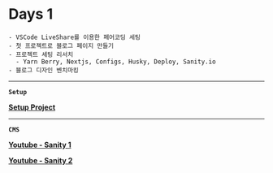 # Days 1

    - VSCode LiveShare를 이용한 페어코딩 세팅
    - 첫 프로젝트로 블로그 페이지 만들기
    - 프로젝트 세팅 리서치
      - Yarn Berry, Nextjs, Configs, Husky, Deploy, Sanity.io
    - 블로그 디자인 벤치마킹

---

**`Setup`**

**[Setup Project](https://haranglog.tistory.com/28)**

---

**`CMS`**

**[Youtube - Sanity 1](https://www.youtube.com/watch?v=B1sXeodBLj4)**

**[Youtube - Sanity 2](https://www.youtube.com/watch?v=I2dcpatq54o)**
